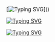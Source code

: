 [![Typing SVG](https://readme-typing-svg.herokuapp.com?color=FF0000&lines=Hi,+my+name+is+Elkhan.)]()

[![Typing SVG](https://readme-typing-svg.herokuapp.com?color=5BCDEC&lines=Эта+сборка+для+начинающих)]()

[![Typing SVG](https://readme-typing-svg.herokuapp.com?color=5BCDEC&lines=Со+сбросами+HTML+и+CSS)]()
